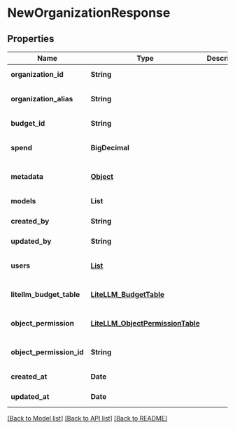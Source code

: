 # NewOrganizationResponse
## Properties

| Name | Type | Description | Notes |
|------------ | ------------- | ------------- | -------------|
| **organization\_id** | **String** |  | [default to null] |
| **organization\_alias** | **String** |  | [optional] [default to null] |
| **budget\_id** | **String** |  | [default to null] |
| **spend** | **BigDecimal** |  | [optional] [default to 0.0] |
| **metadata** | [**Object**](.md) |  | [optional] [default to null] |
| **models** | **List** |  | [default to null] |
| **created\_by** | **String** |  | [default to null] |
| **updated\_by** | **String** |  | [default to null] |
| **users** | [**List**](LiteLLM_UserTable.md) |  | [optional] [default to null] |
| **litellm\_budget\_table** | [**LiteLLM_BudgetTable**](LiteLLM_BudgetTable.md) |  | [optional] [default to null] |
| **object\_permission** | [**LiteLLM_ObjectPermissionTable**](LiteLLM_ObjectPermissionTable.md) |  | [optional] [default to null] |
| **object\_permission\_id** | **String** |  | [optional] [default to null] |
| **created\_at** | **Date** |  | [default to null] |
| **updated\_at** | **Date** |  | [default to null] |

[[Back to Model list]](../README.md#documentation-for-models) [[Back to API list]](../README.md#documentation-for-api-endpoints) [[Back to README]](../README.md)

